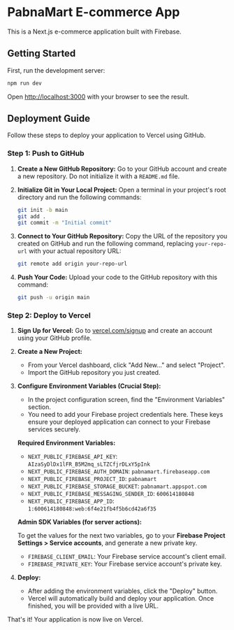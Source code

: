 # PabnaMart E-commerce App

This is a Next.js e-commerce application built with Firebase.

## Getting Started

First, run the development server:

```bash
npm run dev
```

Open [http://localhost:3000](http://localhost:3000) with your browser to see the result.

## Deployment Guide

Follow these steps to deploy your application to Vercel using GitHub.

### Step 1: Push to GitHub

1.  **Create a New GitHub Repository:**
    Go to your GitHub account and create a new repository. Do not initialize it with a `README.md` file.

2.  **Initialize Git in Your Local Project:**
    Open a terminal in your project's root directory and run the following commands:
    ```bash
    git init -b main
    git add .
    git commit -m "Initial commit"
    ```

3.  **Connect to Your GitHub Repository:**
    Copy the URL of the repository you created on GitHub and run the following command, replacing `your-repo-url` with your actual repository URL:
    ```bash
    git remote add origin your-repo-url
    ```

4.  **Push Your Code:**
    Upload your code to the GitHub repository with this command:
    ```bash
    git push -u origin main
    ```

### Step 2: Deploy to Vercel

1.  **Sign Up for Vercel:**
    Go to [vercel.com/signup](https://vercel.com/signup) and create an account using your GitHub profile.

2.  **Create a New Project:**
    - From your Vercel dashboard, click "Add New..." and select "Project".
    - Import the GitHub repository you just created.

3.  **Configure Environment Variables (Crucial Step):**
    - In the project configuration screen, find the "Environment Variables" section.
    - You need to add your Firebase project credentials here. These keys ensure your deployed application can connect to your Firebase services securely.

    **Required Environment Variables:**
    
    *   `NEXT_PUBLIC_FIREBASE_API_KEY`: `AIzaSyDlDx1lFR_B5M2mq_sLTZCfjrDLxY5pInk`
    *   `NEXT_PUBLIC_FIREBASE_AUTH_DOMAIN`: `pabnamart.firebaseapp.com`
    *   `NEXT_PUBLIC_FIREBASE_PROJECT_ID`: `pabnamart`
    *   `NEXT_PUBLIC_FIREBASE_STORAGE_BUCKET`: `pabnamart.appspot.com`
    *   `NEXT_PUBLIC_FIREBASE_MESSAGING_SENDER_ID`: `600614180848`
    *   `NEXT_PUBLIC_FIREBASE_APP_ID`: `1:600614180848:web:6f4e21fb4f5b6cd42a6f35`
    
    **Admin SDK Variables (for server actions):**
    
    To get the values for the next two variables, go to your **Firebase Project Settings > Service accounts**, and generate a new private key.
    
    *   `FIREBASE_CLIENT_EMAIL`: Your Firebase service account's client email.
    *   `FIREBASE_PRIVATE_KEY`: Your Firebase service account's private key.

4.  **Deploy:**
    - After adding the environment variables, click the "Deploy" button.
    - Vercel will automatically build and deploy your application. Once finished, you will be provided with a live URL.

That's it! Your application is now live on Vercel.
